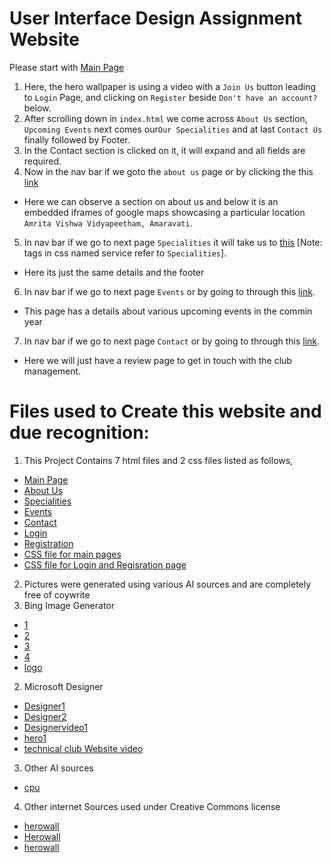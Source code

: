 # User Interface Design Assignment Website

Please start with [Main Page](index.html)

1. Here, the hero wallpaper is using a video with a `Join Us` button leading to `Login` Page, and clicking on `Register` beside `Don't have an account?` below.
2. After scrolling down in `index.html` we come across `About Us` section, `Upcoming Events` next comes our`Our Specialities` and at last `Contact Us` finally followed by Footer.
3. In the Contact section is clicked on it, it will expand and all fields are required.
4. Now in the nav bar if we goto the `about us` page or by clicking the this [link](about.html)
  - Here we can observe a section on about us and below it is an embedded iframes of google maps showcasing a particular location `Amrita Vishwa Vidyapeetham, Amaravati`.
5. In nav bar if we go to next page `Specialities` it will take us to [this](services.html) [Note: tags in css named service refer to `Specialities`]. 
  - Here its just the same details and the footer
6. In nav bar if we go to next page `Events` or by going to through this [link](events.html).
  - This page has a details about various upcoming events in the commin year
7. In nav bar if we go to next page `Contact` or by going to through this [link](contact.html).
  - Here we will just have a review page to get in touch with the club management.

# Files used to Create this website and due recognition:
1. This Project Contains 7 html files and 2 css files listed as follows,  
  - [Main Page](index.html)  
  - [About Us](about.html)
  - [Specialities](services.html)
  - [Events](events.html)
  - [Contact](contact.html)
  - [Login](login.html)
  - [Registration](register.html)
  - [CSS file for main pages](styles.css)
  - [CSS file for Login and Regisration page](loginstyles.css)

2. Pictures were generated using various AI sources and are completely free of coywrite
  1. Bing Image Generator
  - [1](1.jpeg)
  - [2](2.jpeg)
  - [3](3.jpeg)
  - [4](4.jpeg)
  - [logo](logo.jpeg)
  
  2. Microsoft Designer
  - [Designer1](Designer1.png)
  - [Designer2](Designer2.png)
  - [Designervideo1](Designervideo1.mp4)
  - [hero1](hero1.png)
  - [technical club Website video](technical%20club%20website%20hero%20background.mp4)
  
  3. Other AI sources
  - [cpu](cpu.jpg)

  4. Other internet Sources used under Creative Commons license
  - [herowall](herowall.png)
  - [Herowall](Herowall.jpeg)
  - [herowall](1herowall.png)